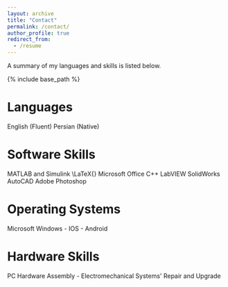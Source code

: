 ```yaml
---
layout: archive
title: "Contact"
permalink: /contact/
author_profile: true
redirect_from:
  - /resume
---
```


A summary of my languages and skills is listed below.

{% include base_path %}

Languages
======
English (Fluent)
Persian (Native)

Software Skills
======
MATLAB and Simulink
\LaTeX{}
Microsoft Office
C++
LabVIEW
SolidWorks
AutoCAD
Adobe Photoshop

Operating Systems
======
Microsoft Windows - IOS - Android
  
Hardware Skills
======
PC Hardware Assembly - Electromechanical Systems' Repair and Upgrade
